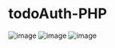 # todoAuth-PHP

![image](https://user-images.githubusercontent.com/71354731/170840407-4fd6a0d0-5626-4486-9524-79cb306f4148.png)
![image](https://user-images.githubusercontent.com/71354731/170840604-e2f020c6-2b6c-42a8-9bcb-407c332bf392.png)
![image](https://user-images.githubusercontent.com/71354731/170840609-dea23d09-73fc-41a8-9737-d7b2f4f00bf7.png)
